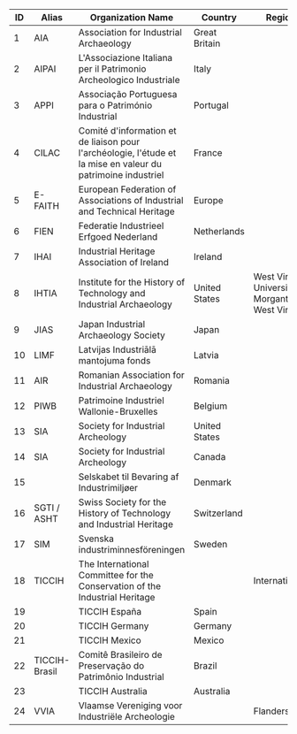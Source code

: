 | ID  | Alias         | Organization Name                                                                                            | Country               | Region | Established | Website                                            |
|-----|---------------|--------------------------------------------------------------------------------------------------------------|-----------------------|--------|-------------|----------------------------------------------------|
| 1   | AIA           | Association for Industrial Archaeology                                                                       | Great Britain         |        | 1973        | industrial-archaeology.org                         |
| 2   | AIPAI         | L'Associazione Italiana per il Patrimonio Archeologico Industriale                                           | Italy                 |        | 1997        | www.patrimonioindustriale.it/sezioniregionali.shtm |
| 3   | APPI          | Associação Portuguesa para o Património Industrial                                                           | Portugal              |        | 1997        | www.museudaindustriatextil.org/appi                |
| 4   | CILAC         | Comité d'information et de liaison pour l'archéologie, l'étude et la mise en valeur du patrimoine industriel | France                |        | 1979        | www.cilac.com                                      |
| 5   | E-FAITH       | European Federation of Associations of Industrial and Technical Heritage                                     | Europe                |        |             | www.e-faith.org                                    |
| 6   | FIEN          | Federatie Industrieel Erfgoed Nederland                                                                      | Netherlands           |        | 1984        | www.industrieel-erfgoed.nl                         |
| 7   | IHAI          | Industrial Heritage Association of Ireland                                                                   | Ireland               |        | 1996        | www.ihai.ie                                        |
| 8   | IHTIA         | Institute for the History of Technology and Industrial Archaeology                                           | United States         | West Virginia University, Morgantown, West Virginia | 1989        | http://www.as.wvu.edu/ihtia                        |
| 9   | JIAS          | Japan Industrial Archaeology Society                                                                         | Japan                 |        | 1977        | jias.o.oo7.jp/index.html                           |
| 10  | LIMF          | Latvijas Industriālā mantojuma fonds                                                                         | Latvia                |        | 1992        | English version                                    |
| 11  | AIR           | Romanian Association for Industrial Archaeology                                                              | Romania               |        | 2007        |                                                    |
| 12  | PIWB          | Patrimoine Industriel Wallonie-Bruxelles                                                                     | Belgium               |        | 1984        | http://www.patrimoineindustriel.be/en/piwb         |
| 13  | SIA           | Society for Industrial Archeology                                                                            | United States         |        | 1971        | www.sia-web.org                                    |
| 14  | SIA           | Society for Industrial Archeology                                                                            | Canada                |        | 1971        | www.sia-web.org                                    |
| 15  |               | Selskabet til Bevaring af Industrimiljøer                                                                    | Denmark               |        | 1979        | www.fabrikogbolig.dk/index.php                     |
| 16  | SGTI / ASHT   | Swiss Society for the History of Technology and Industrial Heritage                                          | Switzerland           |        |             | www.sgti.ch or www.asht.ch                         |
| 17  | SIM           | Svenska industriminnesföreningen                                                                             | Sweden                |        | 1989        | www.sim.se                                         |
| 18  | TICCIH        | The International Committee for the Conservation of the Industrial Heritage                                  |          |   International     | 1978        | www.ticcih.org                                     |
| 19  |         | TICCIH España                                                                                                       | Spain                 |        | 1999        | www.ticcih.es                                      |
| 20  |         | TICCIH Germany                                                                                                       | Germany               |        |             | German TICCIH National Committee                   |
| 21  |         | TICCIH Mexico                                                                                                       | Mexico                |        | 2006        | www.ticcihmexico.org                               |
| 22  | TICCIH-Brasil | Comitê Brasileiro de Preservação do Patrimônio Industrial                                                    | Brazil                |        | 2003        | www.patrimonioindustrial.org.br                    |
| 23  |         | TICCIH Australia                                                                                                       | Australia             |        | 2008        | TICCIH in Oz discussion group                      |
| 24  | VVIA          | Vlaamse Vereniging voor Industriële Archeologie                                                              |               |   Flanders     | 1978        | www.vvia.be                                        |
